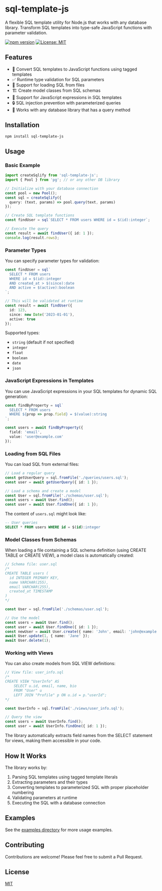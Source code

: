 # sql-template-js

A flexible SQL template utility for Node.js that works with any database library. Transform SQL templates into type-safe JavaScript functions with parameter validation.

[![npm version](https://img.shields.io/npm/v/sql-template-js.svg)](https://www.npmjs.com/package/sql-template-js)
[![License: MIT](https://img.shields.io/badge/License-MIT-blue.svg)](LICENSE)

## Features

- 🚀 Convert SQL templates to JavaScript functions using tagged templates
- ✅ Runtime type validation for SQL parameters
- 📂 Support for loading SQL from files
- 🏗️ Create model classes from SQL schemas
- 🔄 Support for JavaScript expressions in SQL templates
- 🔒 SQL injection prevention with parameterized queries
- 🔌 Works with any database library that has a query method

## Installation

```bash
npm install sql-template-js
```

## Usage

### Basic Example

```typescript
import createSqlify from 'sql-template-js';
import { Pool } from 'pg'; // or any other DB library

// Initialize with your database connection
const pool = new Pool();
const sql = createSqlify({
  query: (text, params) => pool.query(text, params)
});

// Create SQL template functions
const findUser = sql`SELECT * FROM users WHERE id = $(id):integer`;

// Execute the query
const result = await findUser({ id: 1 });
console.log(result.rows);
```

### Parameter Types

You can specify parameter types for validation:

```typescript
const findUser = sql`
  SELECT * FROM users 
  WHERE id = $(id):integer
  AND created_at > $(since):date
  AND active = $(active):boolean
`;

// This will be validated at runtime
const result = await findUser({
  id: 123,
  since: new Date('2023-01-01'),
  active: true
});
```

Supported types:
- `string` (default if not specified)
- `integer`
- `float`
- `boolean`
- `date`
- `json`

### JavaScript Expressions in Templates

You can use JavaScript expressions in your SQL templates for dynamic SQL generation:

```typescript
const findByProperty = sql`
  SELECT * FROM users 
  WHERE ${prop => prop.field} = $(value):string
`;

const users = await findByProperty({
  field: 'email',
  value: 'user@example.com'
});
```

### Loading from SQL Files

You can load SQL from external files:

```typescript
// Load a regular query
const getUserQuery = sql.fromFile('./queries/users.sql');
const user = await getUserQuery({ id: 1 });

// Load a schema and create a model
const User = sql.fromFile('./schemas/user.sql');
const users = await User.find();
const user = await User.findOne({ id: 1 });
```

The content of `users.sql` might look like:
```sql
-- User queries
SELECT * FROM users WHERE id = $(id):integer
```

### Model Classes from Schemas

When loading a file containing a SQL schema definition (using CREATE TABLE or CREATE VIEW), a model class is automatically created:

```typescript
// Schema file: user.sql
/*
CREATE TABLE users (
  id INTEGER PRIMARY KEY,
  name VARCHAR(255),
  email VARCHAR(255),
  created_at TIMESTAMP
)
*/

const User = sql.fromFile('./schemas/user.sql');

// Use the model
const users = await User.find();
const user = await User.findOne({ id: 1 });
const newUser = await User.create({ name: 'John', email: 'john@example.com' });
await User.update(1, { name: 'Jane' });
await User.delete(1);
```

### Working with Views

You can also create models from SQL VIEW definitions:

```typescript
// View file: user_info.sql
/*
CREATE VIEW "UserInfo" AS
    SELECT u.id, email, name, bio
    FROM "User" u
    LEFT JOIN "Profile" p ON u.id = p."userId";
*/

const UserInfo = sql.fromFile('./views/user_info.sql');

// Query the view
const users = await UserInfo.find();
const user = await UserInfo.findOne({ id: 1 });
```

The library automatically extracts field names from the SELECT statement for views, making them accessible in your code.

## How It Works

The library works by:

1. Parsing SQL templates using tagged template literals
2. Extracting parameters and their types
3. Converting templates to parameterized SQL with proper placeholder numbering
4. Validating parameters at runtime
5. Executing the SQL with a database connection

## Examples

See the [examples directory](./examples) for more usage examples.

## Contributing

Contributions are welcome! Please feel free to submit a Pull Request.

## License

[MIT](LICENSE)